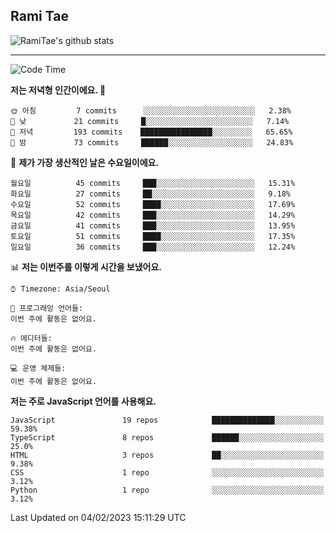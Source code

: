 ## Rami Tae

![RamiTae's github stats](https://github-readme-stats.vercel.app/api?username=RamiTae&show_icons=true&theme=tokyonight)

---
<!--START_SECTION:waka-->
![Code Time](http://img.shields.io/badge/Code%20Time-566%20hrs%2024%20mins-blue)

**저는 저녁형 인간이에요. 🦉** 

```text
🌞 아침         7 commits      ░░░░░░░░░░░░░░░░░░░░░░░░░   2.38% 
🌆 낮　         21 commits     █░░░░░░░░░░░░░░░░░░░░░░░░   7.14% 
🌃 저녁         193 commits    ████████████████░░░░░░░░░   65.65% 
🌙 밤　         73 commits     ██████░░░░░░░░░░░░░░░░░░░   24.83%

```
📅 **제가 가장 생산적인 날은 수요일이에요.** 

```text
월요일          45 commits     ███░░░░░░░░░░░░░░░░░░░░░░   15.31% 
화요일          27 commits     ██░░░░░░░░░░░░░░░░░░░░░░░   9.18% 
수요일          52 commits     ████░░░░░░░░░░░░░░░░░░░░░   17.69% 
목요일          42 commits     ███░░░░░░░░░░░░░░░░░░░░░░   14.29% 
금요일          41 commits     ███░░░░░░░░░░░░░░░░░░░░░░   13.95% 
토요일          51 commits     ████░░░░░░░░░░░░░░░░░░░░░   17.35% 
일요일          36 commits     ███░░░░░░░░░░░░░░░░░░░░░░   12.24%

```


📊 **저는 이번주를 이렇게 시간을 보냈어요.** 

```text
⌚︎ Timezone: Asia/Seoul

💬 프로그래밍 언어들: 
이번 주에 활동은 없어요.

🔥 에디터들: 
이번 주에 활동은 없어요.

💻 운영 체제들: 
이번 주에 활동은 없어요.

```

**저는 주로 JavaScript 언어를 사용해요.** 

```text
JavaScript               19 repos            ██████████████░░░░░░░░░░░   59.38% 
TypeScript               8 repos             ██████░░░░░░░░░░░░░░░░░░░   25.0% 
HTML                     3 repos             ██░░░░░░░░░░░░░░░░░░░░░░░   9.38% 
CSS                      1 repo              ░░░░░░░░░░░░░░░░░░░░░░░░░   3.12% 
Python                   1 repo              ░░░░░░░░░░░░░░░░░░░░░░░░░   3.12%

```



 Last Updated on 04/02/2023 15:11:29 UTC
<!--END_SECTION:waka-->
